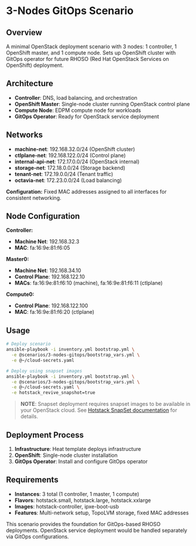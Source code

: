 # 3-Nodes GitOps Scenario

## Overview

A minimal OpenStack deployment scenario with 3 nodes: 1 controller, 1
OpenShift master, and 1 compute node. Sets up OpenShift cluster with GitOps
operator for future RHOSO (Red Hat OpenStack Services on OpenShift) deployment.

## Architecture

- **Controller**: DNS, load balancing, and orchestration
- **OpenShift Master**: Single-node cluster running OpenStack control plane
- **Compute Node**: EDPM compute node for workloads
- **GitOps Operator**: Ready for OpenStack service deployment

## Networks

- **machine-net**: 192.168.32.0/24 (OpenShift cluster)
- **ctlplane-net**: 192.168.122.0/24 (Control plane)
- **internal-api-net**: 172.17.0.0/24 (OpenStack internal)
- **storage-net**: 172.18.0.0/24 (Storage backend)
- **tenant-net**: 172.19.0.0/24 (Tenant traffic)
- **octavia-net**: 172.23.0.0/24 (Load balancing)

**Configuration:** Fixed MAC addresses assigned to all interfaces for
consistent networking.

## Node Configuration

**Controller:**

- **Machine Net**: 192.168.32.3
- **MAC**: fa:16:9e:81:f6:05

**Master0:**

- **Machine Net**: 192.168.34.10
- **Control Plane**: 192.168.122.10
- **MACs**: fa:16:9e:81:f6:10 (machine), fa:16:9e:81:f6:11 (ctlplane)

**Compute0:**

- **Control Plane**: 192.168.122.100
- **MAC**: fa:16:9e:81:f6:20 (ctlplane)

## Usage

```bash
# Deploy scenario
ansible-playbook -i inventory.yml bootstrap.yml \
  -e @scenarios/3-nodes-gitops/bootstrap_vars.yml \
  -e @~/cloud-secrets.yaml

# Deploy using snapset images
ansible-playbook -i inventory.yml bootstrap.yml \
  -e @scenarios/3-nodes-gitops/bootstrap_vars.yml \
  -e @~/cloud-secrets.yaml \
  -e hotstack_revive_snapshot=true
```

> **NOTE**: Snapset deployment requires snapset images to be available in your
> OpenStack cloud. See [Hotstack SnapSet documentation](../../docs/hotstack_snapset.md)
> for details.

## Deployment Process

1. **Infrastructure**: Heat template deploys infrastructure
2. **OpenShift**: Single-node cluster installation
3. **GitOps Operator**: Install and configure GitOps operator

## Requirements

- **Instances**: 3 total (1 controller, 1 master, 1 compute)
- **Flavors**: hotstack.small, hotstack.large, hotstack.xxlarge
- **Images**: hotstack-controller, ipxe-boot-usb
- **Features**: Multi-network setup, TopoLVM storage, fixed MAC addresses

This scenario provides the foundation for GitOps-based RHOSO deployments.
OpenStack service deployment would be handled separately via GitOps
configurations.
